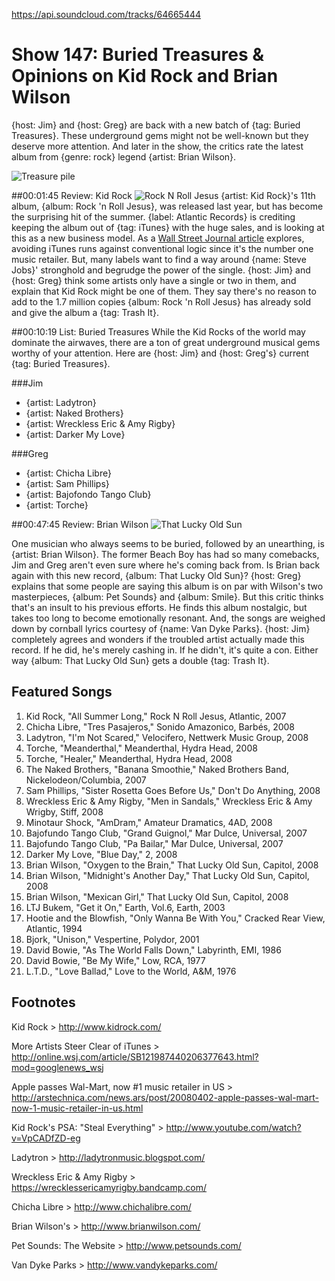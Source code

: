 

https://api.soundcloud.com/tracks/64665444

# Show 147: Buried Treasures & Opinions on Kid Rock and Brian Wilson
{host: Jim} and {host: Greg} are back with a new batch of {tag: Buried Treasures}. These underground gems might not be well-known but they deserve more attention. And later in the show, the critics rate the latest album from {genre: rock} legend {artist: Brian Wilson}.

![Treasure pile](http://static.soundopinions.org/images/buriedtreasures/treasurepile.jpg)

##00:01:45 Review: Kid Rock
![Rock N Roll Jesus](https://upload.wikimedia.org/wikipedia/commons/8/8a/Rock_and_roll_jesus.jpg "252399/586705153")
{artist: Kid Rock}'s 11th album, {album: Rock 'n Roll Jesus}, was released last year, but has become the surprising hit of the summer. {label: Atlantic Records} is crediting keeping the album out of {tag: iTunes} with the huge sales, and is looking at this as a new business model. As a [Wall Street Journal article](http://online.wsj.com/news/articles/SB121987440206377643) explores, avoiding iTunes runs against conventional logic since it's the number one music retailer. But, many labels want to find a way around {name: Steve Jobs}' stronghold and begrudge the power of the single. {host: Jim} and {host: Greg} think some artists only have a single or two in them, and explain that Kid Rock might be one of them. They say there's no reason to add to the 1.7 million copies {album: Rock 'n Roll Jesus} has already sold and give the album a {tag: Trash It}.

##00:10:19 List: Buried Treasures
While the Kid Rocks of the world may dominate the airwaves, there are a ton of great underground musical gems worthy of your attention. Here are {host: Jim} and {host: Greg's} current {tag: Buried Treasures}.

###Jim
- {artist: Ladytron}
- {artist: Naked Brothers}
- {artist: Wreckless Eric & Amy Rigby}
- {artist: Darker My Love}

###Greg
- {artist: Chicha Libre}
- {artist: Sam Phillips}
- {artist: Bajofondo Tango Club}
- {artist: Torche}

##00:47:45 Review: Brian Wilson
![That Lucky Old Sun](http://is2.mzstatic.com/image/thumb/Music/v4/6d/a3/7d/6da37d30-82b1-8aea-58b3-6df8a77b5a16/source/600x600bb.jpg "61573/721272769")

One musician who always seems to be buried, followed by an unearthing, is {artist: Brian Wilson}. The former Beach Boy has had so many comebacks, Jim and Greg aren't even sure where he's coming back from. Is Brian back again with this new record, {album: That Lucky Old Sun}? {host: Greg} explains that some people are saying this album is on par with Wilson's two masterpieces, {album: Pet Sounds} and {album: Smile}. But this critic thinks that's an insult to his previous efforts. He finds this album nostalgic, but takes too long to become emotionally resonant. And, the songs are weighed down by cornball lyrics courtesy of {name: Van Dyke Parks}. {host: Jim} completely agrees and wonders if the troubled artist actually made this record. If he did, he's merely cashing in. If he didn't, it's quite a con. Either way {album: That Lucky Old Sun} gets a double {tag: Trash It}.

## Featured Songs
1. Kid Rock, "All Summer Long," Rock N Roll Jesus, Atlantic, 2007
2. Chicha Libre, "Tres Pasajeros," Sonido Amazonico, Barbés, 2008
3. Ladytron, "I'm Not Scared," Velocifero, Nettwerk Music Group, 2008
4. Torche, "Meanderthal," Meanderthal, Hydra Head, 2008
5. Torche, "Healer," Meanderthal, Hydra Head, 2008
6. The Naked Brothers, "Banana Smoothie," Naked Brothers Band, Nickelodeon/Columbia, 2007
7. Sam Phillips, "Sister Rosetta Goes Before Us," Don't Do Anything, 2008
8. Wreckless Eric & Amy Rigby, "Men in Sandals," Wreckless Eric & Amy Wrigby, Stiff, 2008
9. Minotaur Shock, "AmDram," Amateur Dramatics, 4AD, 2008
10. Bajofundo Tango Club, "Grand Guignol," Mar Dulce, Universal, 2007
11. Bajofundo Tango Club, "Pa Bailar," Mar Dulce, Universal, 2007
12. Darker My Love, "Blue Day," 2, 2008
13. Brian Wilson, "Oxygen to the Brain," That Lucky Old Sun, Capitol, 2008
14. Brian Wilson, "Midnight's Another Day," That Lucky Old Sun, Capitol, 2008
15. Brian Wilson, "Mexican Girl," That Lucky Old Sun, Capitol, 2008
16. LTJ Bukem, "Get it On," Earth, Vol.6, Earth, 2003
17. Hootie and the Blowfish, "Only Wanna Be With You," Cracked Rear View, Atlantic, 1994
18. Bjork, "Unison," Vespertine, Polydor, 2001
19. David Bowie, "As The World Falls Down," Labyrinth, EMI, 1986
20. David Bowie, "Be My Wife," Low, RCA, 1977
21. L.T.D., "Love Ballad," Love to the World, A&M, 1976

## Footnotes
Kid Rock > http://www.kidrock.com/

More Artists Steer Clear of iTunes > http://online.wsj.com/article/SB121987440206377643.html?mod=googlenews_wsj

Apple passes Wal-Mart, now #1 music retailer in US > http://arstechnica.com/news.ars/post/20080402-apple-passes-wal-mart-now-1-music-retailer-in-us.html

Kid Rock's PSA: "Steal Everything" > http://www.youtube.com/watch?v=VpCADfZD-eg

Ladytron > http://ladytronmusic.blogspot.com/

Wreckless Eric & Amy Rigby  > https://wrecklessericamyrigby.bandcamp.com/

Chicha Libre > http://www.chichalibre.com/

Brian Wilson's > http://www.brianwilson.com/

Pet Sounds: The Website > http://www.petsounds.com/

Van Dyke Parks > http://www.vandykeparks.com/